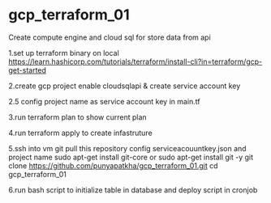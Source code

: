 # gcp_terraform_01
Create compute engine and cloud sql for store data from api

1.set up terraform binary on local https://learn.hashicorp.com/tutorials/terraform/install-cli?in=terraform/gcp-get-started

2.create gcp project enable cloudsqlapi & create service account key

2.5 config project name as service account key in main.tf

3.run terraform plan to show current plan

4.run terraform apply to create infastruture 

5.ssh into vm git pull this repository config serviceacouuntkey.json and project name
    sudo apt-get install git-core 
    or
    sudo apt-get install git -y
    git clone https://github.com/punyapatkha/gcp_terraform_01.git
    cd gcp_terraform_01

6.run bash script to initialize table in database and deploy script in cronjob


